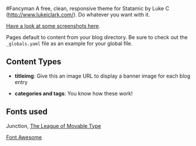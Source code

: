 #Fancyman
A free, clean, responsive theme for Statamic by Luke C (http://www.lukejclark.com/). Do whatever you want with it.

[Have a look at some screenshots here](http://cl.ly/ME20).

Pages default to content from your blog directory. Be sure to check out the `_globals.yaml` file as an example for your global file.

## Content Types
- **titleimg**: Give this an image URL to display a banner image for each blog entry

- **categories and tags**: You know how these work!

## Fonts used
Junction, [The League of Movable Type](www.theleagueofmoveabletype.com/)

[Font Awesome](http://fortawesome.github.com/Font-Awesome/)
